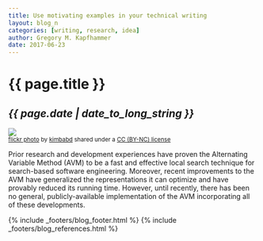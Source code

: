 ```yaml
---
title: Use motivating examples in your technical writing
layout: blog_n
categories: [writing, research, idea]
author: Gregory M. Kapfhammer
date: 2017-06-23
---
```


# {{ page.title }}
## <em>{{ page.date | date_to_long_string }}</em>

<a title="20160617-IMG_8482" href="https://flickr.com/photos/brian_kimball/28425235483"><img class="img-responsive-tight" src="https://farm9.static.flickr.com/8415/28425235483_af14715a69_z.jpg" /></a><br /><small><a title="20160617-IMG_8482" href="https://flickr.com/photos/brian_kimball/28425235483">flickr photo</a> by <a href="https://flickr.com/people/brian_kimball">kimbabd</a> shared under a <a href="https://creativecommons.org/licenses/by-nc/2.0/">CC (BY-NC) license</a> </small>

Prior research and development experiences have proven the Alternating Variable Method (AVM) to be a fast and effective
local search technique for search-based software engineering. Moreover, recent improvements to the AVM have generalized
the representations it can optimize and have provably reduced its running time. However, until recently, there has been no
general, publicly-available implementation of the AVM incorporating all of these developments.

{% include _footers/blog_footer.html %}
{% include _footers/blog_references.html %}
